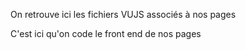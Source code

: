 On retrouve ici les fichiers VUJS associés à nos pages

C'est ici qu'on code le front end de nos pages